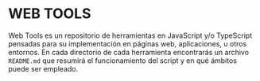 # WEB TOOLS

Web Tools es un repositorio de herramientas en JavaScript y/o TypeScript pensadas para su implementación en páginas web, aplicaciones, u otros entornos.
En cada directorio de cada herramienta encontrarás un archivo `README.md` que resumirá el funcionamiento del script y en qué ámbitos puede ser empleado.